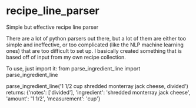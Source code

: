 # recipe_line_parser
Simple but effective recipe line parser

There are a lot of python parsers out there, but a lot of them are either too simple and ineffective, or too complicated (like the NLP machine learning ones) that are too difficult to set up.
I basically created something that is based off of input from my own recipe collection.

To use, just import it:
from parse_ingredient_line import parse_ingredient_line

parse_ingredient_line('1 1/2 cup shredded monterray jack cheese, divided')
returns:
{'notes': ['divided'], 'ingredient': 'shredded monterray jack cheese', 'amount': '1 1/2', 'measurement': 'cup'}
